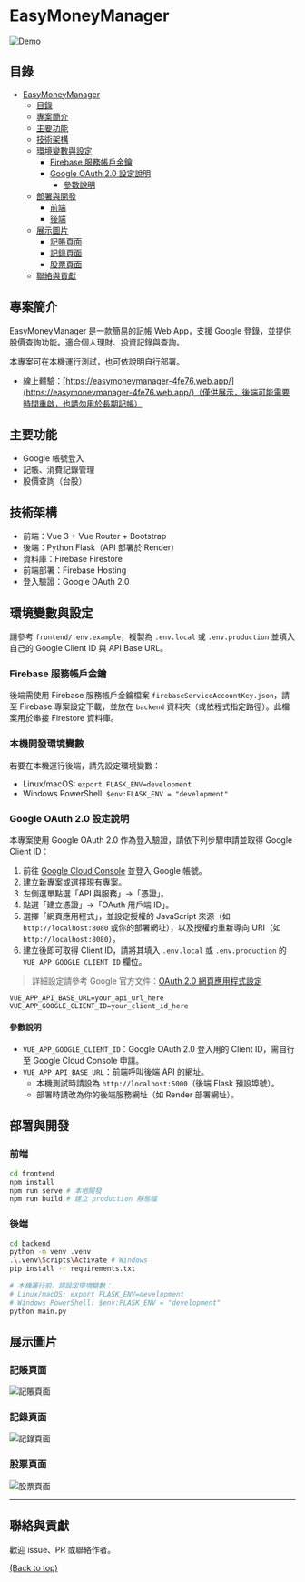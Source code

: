 # EasyMoneyManager

[![Demo](./assets/demo/demo1.png)](https://easymoneymanager-4fe76.web.app/)

## 目錄
- [EasyMoneyManager](#easymoneymanager)
  - [目錄](#目錄)
  - [專案簡介](#專案簡介)
  - [主要功能](#主要功能)
  - [技術架構](#技術架構)
  - [環境變數與設定](#環境變數與設定)
    - [Firebase 服務帳戶金鑰](#firebase-服務帳戶金鑰)
    - [Google OAuth 2.0 設定說明](#google-oauth-20-設定說明)
      - [參數說明](#參數說明)
  - [部署與開發](#部署與開發)
    - [前端](#前端)
    - [後端](#後端)
  - [展示圖片](#展示圖片)
    - [記賬頁面](#記賬頁面)
    - [記錄頁面](#記錄頁面)
    - [股票頁面](#股票頁面)
  - [聯絡與貢獻](#聯絡與貢獻)

## 專案簡介
EasyMoneyManager 是一款簡易的記帳 Web App，支援 Google 登錄，並提供股價查詢功能。適合個人理財、投資記錄與查詢。


本專案可在本機運行測試，也可依說明自行部署。

- 線上體驗：[https://easymoneymanager-4fe76.web.app/](https://easymoneymanager-4fe76.web.app/)（僅供展示，後端可能需要時間重啟，也請勿用於長期記帳）

## 主要功能
- Google 帳號登入
- 記帳、消費記錄管理
- 股價查詢（台股）

## 技術架構
- 前端：Vue 3 + Vue Router + Bootstrap
- 後端：Python Flask（API 部署於 Render）
- 資料庫：Firebase Firestore
- 前端部署：Firebase Hosting
- 登入驗證：Google OAuth 2.0

## 環境變數與設定

請參考 `frontend/.env.example`，複製為 `.env.local` 或 `.env.production` 並填入自己的 Google Client ID 與 API Base URL。


### Firebase 服務帳戶金鑰

後端需使用 Firebase 服務帳戶金鑰檔案 `firebaseServiceAccountKey.json`，請至 Firebase 專案設定下載，並放在 `backend` 資料夾（或依程式指定路徑）。此檔案用於串接 Firestore 資料庫。

### 本機開發環境變數

若要在本機運行後端，請先設定環境變數：
- Linux/macOS: `export FLASK_ENV=development`
- Windows PowerShell: `$env:FLASK_ENV = "development"`

### Google OAuth 2.0 設定說明

本專案使用 Google OAuth 2.0 作為登入驗證，請依下列步驟申請並取得 Google Client ID：

1. 前往 [Google Cloud Console](https://console.cloud.google.com/) 並登入 Google 帳號。
2. 建立新專案或選擇現有專案。
3. 左側選單點選「API 與服務」→「憑證」。
4. 點選「建立憑證」→「OAuth 用戶端 ID」。
5. 選擇「網頁應用程式」，並設定授權的 JavaScript 來源（如 `http://localhost:8080` 或你的部署網址），以及授權的重新導向 URI（如 `http://localhost:8080`）。
6. 建立後即可取得 Client ID，請將其填入 `.env.local` 或 `.env.production` 的 `VUE_APP_GOOGLE_CLIENT_ID` 欄位。

> 詳細設定請參考 Google 官方文件：[OAuth 2.0 網頁應用程式設定](https://developers.google.com/identity/protocols/oauth2)

```env
VUE_APP_API_BASE_URL=your_api_url_here
VUE_APP_GOOGLE_CLIENT_ID=your_client_id_here
```

#### 參數說明

- `VUE_APP_GOOGLE_CLIENT_ID`：Google OAuth 2.0 登入用的 Client ID，需自行至 Google Cloud Console 申請。
- `VUE_APP_API_BASE_URL`：前端呼叫後端 API 的網址。
	- 本機測試時請設為 `http://localhost:5000`（後端 Flask 預設埠號）。
	- 部署時請改為你的後端服務網址（如 Render 部署網址）。

## 部署與開發

### 前端
```bash
cd frontend
npm install
npm run serve # 本地開發
npm run build # 建立 production 靜態檔
```

### 後端
```bash
cd backend
python -m venv .venv
.\.venv\Scripts\Activate # Windows
pip install -r requirements.txt
 
# 本機運行前，請設定環境變數：
# Linux/macOS: export FLASK_ENV=development
# Windows PowerShell: $env:FLASK_ENV = "development"
python main.py
```

## 展示圖片


### 記賬頁面
![記賬頁面](./assets/demo/demo2.png)

### 記錄頁面
![記錄頁面](./assets/demo/demo3.png)

### 股票頁面
![股票頁面](./assets/demo/demo4.png)

---

## 聯絡與貢獻

歡迎 issue、PR 或聯絡作者。

[(Back to top)](#目錄)

